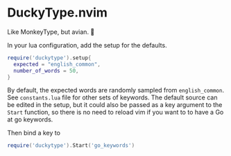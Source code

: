 # DuckyType.nvim

Like MonkeyType, but avian. 🦆

In your lua configuration, add the setup for the defaults.
```lua
require('duckytype').setup{
  expected = "english_common",
  number_of_words = 50,
}
```

By default, the expected words are randomly sampled from `english_common`.
See `constants.lua` file for other sets of keywords.
The default source can be edited in the setup, but it could also be passed as a
key argument to the `Start` function, so there is no need to reload vim if you
want to to have a Go at go keywords.

Then bind a key to
```lua
require('duckytype').Start('go_keywords')
```

#
